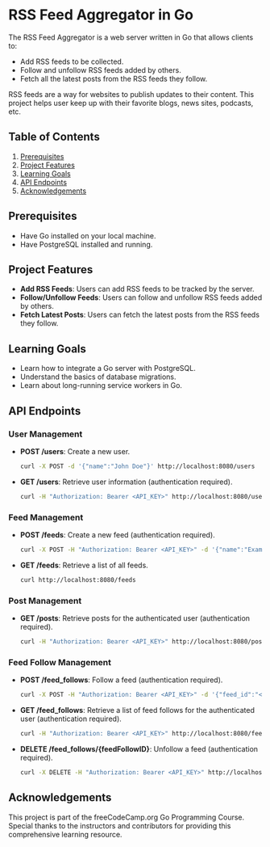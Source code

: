 # RSS Feed Aggregator in Go

The RSS Feed Aggregator is a web server written in Go that allows clients to:

- Add RSS feeds to be collected.
- Follow and unfollow RSS feeds added by others.
- Fetch all the latest posts from the RSS feeds they follow.

RSS feeds are a way for websites to publish updates to their content. This project helps user keep up with their favorite blogs, news sites, podcasts, etc.

## Table of Contents

1. [Prerequisites](#prerequisites)
3. [Project Features](#project-features)
4. [Learning Goals](#learning-goals)
5. [API Endpoints](#api-endpoints)
6. [Acknowledgements](#acknowledgements)
   
## Prerequisites

- Have Go installed on your local machine.
- Have PostgreSQL installed and running.

## Project Features

- **Add RSS Feeds**: Users can add RSS feeds to be tracked by the server.
- **Follow/Unfollow Feeds**: Users can follow and unfollow RSS feeds added by others.
- **Fetch Latest Posts**: Users can fetch the latest posts from the RSS feeds they follow.

## Learning Goals

- Learn how to integrate a Go server with PostgreSQL.
- Understand the basics of database migrations.
- Learn about long-running service workers in Go.

## API Endpoints

### User Management

- **POST /users**: Create a new user.
  ```sh
  curl -X POST -d '{"name":"John Doe"}' http://localhost:8080/users
  ```

- **GET /users**: Retrieve user information (authentication required).
  ```sh
  curl -H "Authorization: Bearer <API_KEY>" http://localhost:8080/users
  ```

### Feed Management

- **POST /feeds**: Create a new feed (authentication required).
  ```sh
  curl -X POST -H "Authorization: Bearer <API_KEY>" -d '{"name":"Example Feed","url":"http://example.com/rss"}' http://localhost:8080/feeds
  ```

- **GET /feeds**: Retrieve a list of all feeds.
  ```sh
  curl http://localhost:8080/feeds
  ```

### Post Management

- **GET /posts**: Retrieve posts for the authenticated user (authentication required).
  ```sh
  curl -H "Authorization: Bearer <API_KEY>" http://localhost:8080/posts
  ```

### Feed Follow Management

- **POST /feed_follows**: Follow a feed (authentication required).
  ```sh
  curl -X POST -H "Authorization: Bearer <API_KEY>" -d '{"feed_id":"<FEED_ID>"}' http://localhost:8080/feed_follows
  ```

- **GET /feed_follows**: Retrieve a list of feed follows for the authenticated user (authentication required).
  ```sh
  curl -H "Authorization: Bearer <API_KEY>" http://localhost:8080/feed_follows
  ```

- **DELETE /feed_follows/{feedFollowID}**: Unfollow a feed (authentication required).
  ```sh
  curl -X DELETE -H "Authorization: Bearer <API_KEY>" http://localhost:8080/feed_follows/<FEED_FOLLOW_ID>
  ```

## Acknowledgements

This project is part of the freeCodeCamp.org Go Programming Course. Special thanks to the instructors and contributors for providing this comprehensive learning resource.
